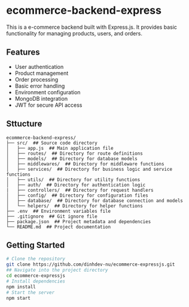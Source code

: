 # ecommerce-backend-express

This is a e-commerce backend built with Express.js. It provides basic functionality for managing products, users, and orders.

## Features

- User authentication
- Product management
- Order processing
- Basic error handling
- Environment configuration
- MongoDB integration
- JWT for secure API access

## Sttucture

```
ecommerce-backend-express/
├── src/  ## Source code directory
│   ├── app.js  ## Main application file
│   ├── routes/  ## Directory for route definitions
│   ├── models/  ## Directory for database models
│   ├── middlewares/  ## Directory for middleware functions
│   ├── services/  ## Directory for business logic and service functions
│   ├── utils/  ## Directory for utility functions
│   ├── auth/  ## Directory for authentication logic
|   ├── controllers/  ## Directory for request handlers
│   ├── config/  ## Directory for configuration files
│   ├── database/  ## Directory for database connection and models
│   └── helpers/  ## Directory for helper functions
├── .env  ## Environment variables file
├── .gitignore  ## Git ignore file
├── package.json  ## Project metadata and dependencies
└── README.md  ## Project documentation
```

## Getting Started

```bash
# Clone the repository
git clone https://github.com/dinhdev-nu/ecommerce-expressjs.git
## Navigate into the project directory
cd ecommerce-expressjs
# Install dependencies
npm install
# Start the server
npm start
```
